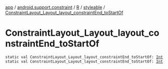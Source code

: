 [app](../../../index.md) / [android.support.constraint](../../index.md) / [R](../index.md) / [styleable](index.md) / [ConstraintLayout_Layout_layout_constraintEnd_toStartOf](./-constraint-layout_-layout_layout_constraint-end_to-start-of.md)

# ConstraintLayout_Layout_layout_constraintEnd_toStartOf

`static val ConstraintLayout_Layout_layout_constraintEnd_toStartOf: `[`Int`](https://kotlinlang.org/api/latest/jvm/stdlib/kotlin/-int/index.html)
`static val ConstraintLayout_Layout_layout_constraintEnd_toStartOf: `[`Int`](https://kotlinlang.org/api/latest/jvm/stdlib/kotlin/-int/index.html)